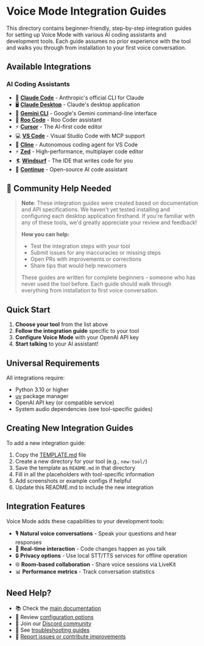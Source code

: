 # Voice Mode Integration Guides

This directory contains beginner-friendly, step-by-step integration guides for setting up Voice Mode with various AI coding assistants and development tools. Each guide assumes no prior experience with the tool and walks you through from installation to your first voice conversation.

## Available Integrations

### AI Coding Assistants

- 🤖 **[Claude Code](claude-code/README.md)** - Anthropic's official CLI for Claude
- 🖥️ **[Claude Desktop](claude-desktop/README.md)** - Claude's desktop application
- 🌟 **[Gemini CLI](gemini-cli/README.md)** - Google's Gemini command-line interface
- 🦘 **[Roo Code](roo-code/README.md)** - Roo Coder assistant
- ⚡ **[Cursor](cursor/README.md)** - The AI-first code editor
- 💻 **[VS Code](vscode/README.md)** - Visual Studio Code with MCP support
- 🔧 **[Cline](cline/README.md)** - Autonomous coding agent for VS Code
- ⚡ **[Zed](zed/README.md)** - High-performance, multiplayer code editor
- 🏄 **[Windsurf](windsurf/README.md)** - The IDE that writes code for you
- 🔄 **[Continue](continue/README.md)** - Open-source AI code assistant

## 🤝 Community Help Needed

> **Note**: These integration guides were created based on documentation and API specifications. We haven't yet tested installing and configuring each desktop application firsthand. If you're familiar with any of these tools, we'd greatly appreciate your review and feedback!
> 
> **How you can help:**
> - Test the integration steps with your tool
> - Submit issues for any inaccuracies or missing steps
> - Open PRs with improvements or corrections
> - Share tips that would help newcomers
>
> These guides are written for complete beginners - someone who has never used the tool before. Each guide should walk through everything from installation to first voice conversation.

## Quick Start

1. **Choose your tool** from the list above
2. **Follow the integration guide** specific to your tool
3. **Configure Voice Mode** with your OpenAI API key
4. **Start talking** to your AI assistant!

## Universal Requirements

All integrations require:
- Python 3.10 or higher
- [uv](https://github.com/astral-sh/uv) package manager
- OpenAI API key (or compatible service)
- System audio dependencies (see tool-specific guides)

## Creating New Integration Guides

To add a new integration guide:

1. Copy the [TEMPLATE.md](TEMPLATE.md) file
2. Create a new directory for your tool (e.g., `new-tool/`)
3. Save the template as `README.md` in that directory
4. Fill in all the placeholders with tool-specific information
5. Add screenshots or example configs if helpful
6. Update this README.md to include the new integration

## Integration Features

Voice Mode adds these capabilities to your development tools:

- 🎙️ **Natural voice conversations** - Speak your questions and hear responses
- 🚀 **Real-time interaction** - Code changes happen as you talk
- 🔒 **Privacy options** - Use local STT/TTS services for offline operation
- 🌐 **Room-based collaboration** - Share voice sessions via LiveKit
- 📊 **Performance metrics** - Track conversation statistics

## Need Help?

- 📚 Check the [main documentation](../../README.md)
- 🔧 Review [configuration options](../configuration.md)
- 💬 Join our [Discord community](https://discord.gg/Hm7dF3uCfG)
- 🐛 See [troubleshooting guides](../troubleshooting/)
- 🔨 [Report issues or contribute improvements](https://github.com/mbailey/voicemode/issues)